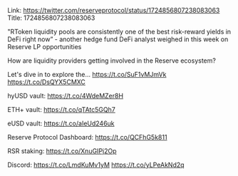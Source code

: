 Link:  https://twitter.com/reserveprotocol/status/1724856807238083063
Title: 1724856807238083063

"RToken liquidity pools are consistently one of the best risk-reward yields in DeFi right now” - another hedge fund DeFi analyst weighed in this week on Reserve LP opportunities

How are liquidity providers getting involved in the Reserve ecosystem?

Let's dive in to explore the… https://t.co/SuF1vMJmVk https://t.co/DsQYX5CMXC

hyUSD vault:
https://t.co/4WdeMZer8H

ETH+ vault:
https://t.co/qTAtc5GQh7

eUSD vault:
https://t.co/aIeUd246uk

Reserve Protocol Dashboard: https://t.co/QCFhG5k811

RSR staking:
https://t.co/XnuGIPj2Op

Discord: https://t.co/LmdKuMv1yM https://t.co/yLPeAkNd2q